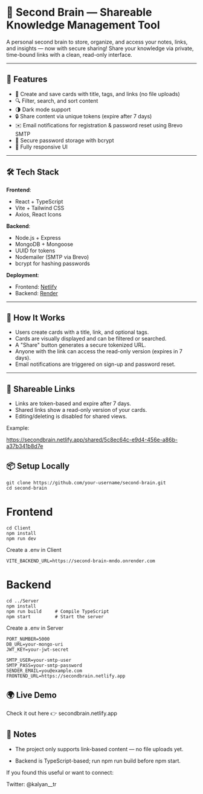 # 🧠 Second Brain — Shareable Knowledge Management Tool

A personal second brain to store, organize, and access your notes, links, and insights — now with secure sharing! Share your knowledge via private, time-bound links with a clean, read-only interface.

---

## 🚀 Features

- 🔖 Create and save cards with title, tags, and links (no file uploads)
- 🔍 Filter, search, and sort content
- 🌗 Dark mode support
- 🔒 Share content via unique tokens (expire after 7 days)
- ✉️ Email notifications for registration & password reset using Brevo SMTP
- 🔑 Secure password storage with bcrypt
- 📱 Fully responsive UI

---

## 🛠️ Tech Stack

**Frontend**:
- React + TypeScript
- Vite + Tailwind CSS
- Axios, React Icons

**Backend**:
- Node.js + Express
- MongoDB + Mongoose
- UUID for tokens
- Nodemailer (SMTP via Brevo)
- bcrypt for hashing passwords

**Deployment**:
- Frontend: [Netlify](https://netlify.com)
- Backend: [Render](https://render.com)

---

## 🧪 How It Works

- Users create cards with a title, link, and optional tags.
- Cards are visually displayed and can be filtered or searched.
- A "Share" button generates a secure tokenized URL.
- Anyone with the link can access the read-only version (expires in 7 days).
- Email notifications are triggered on sign-up and password reset.

---

## 🔐 Shareable Links

- Links are token-based and expire after 7 days.
- Shared links show a read-only version of your cards.
- Editing/deleting is disabled for shared views.



Example:

https://secondbrain.netlify.app/shared/5c8ec64c-e9d4-456e-a86b-a37b341b8d7e


##  📦 Setup Locally
```
git clone https://github.com/your-username/second-brain.git
cd second-brain
```

# Frontend
```
cd Client
npm install
npm run dev
```



Create a .env in Client
```
VITE_BACKEND_URL=https://second-brain-mndo.onrender.com
```

# Backend
```
cd ../Server
npm install
npm run build     # Compile TypeScript
npm start         # Start the server
```




Create a .env in Server
```
PORT_NUMBER=5000
DB_URL=your-mongo-uri
JWT_KEY=your-jwt-secret

SMTP_USER=your-smtp-user
SMTP_PASS=your-smtp-password
SENDER_EMAIL=you@example.com
FRONTEND_URL=https://secondbrain.netlify.app
```



## 🌍 Live Demo
Check it out here 👉 secondbrain.netlify.app


## 🧠 Notes
- The project only supports link-based content — no file uploads yet.

- Backend is TypeScript-based; run npm run build before npm start.


If you found this useful or want to connect:

Twitter: @kalyan__tr
